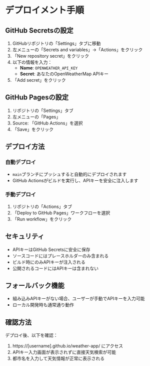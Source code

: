 # デプロイメント手順

## GitHub Secretsの設定

1. GitHubリポジトリの「Settings」タブに移動
2. 左メニューの「Secrets and variables」→「Actions」をクリック
3. 「New repository secret」をクリック
4. 以下の情報を入力：
   - **Name**: `OPENWEATHER_API_KEY`
   - **Secret**: あなたのOpenWeatherMap APIキー
5. 「Add secret」をクリック

## GitHub Pagesの設定

1. リポジトリの「Settings」タブ
2. 左メニューの「Pages」
3. Source: 「GitHub Actions」を選択
4. 「Save」をクリック

## デプロイ方法

### 自動デプロイ
- `main`ブランチにプッシュすると自動的にデプロイされます
- GitHub Actionsがビルドを実行し、APIキーを安全に注入します

### 手動デプロイ
1. リポジトリの「Actions」タブ
2. 「Deploy to GitHub Pages」ワークフローを選択
3. 「Run workflow」をクリック

## セキュリティ

- APIキーはGitHub Secretsに安全に保存
- ソースコードにはプレースホルダーのみ含まれる
- ビルド時にのみAPIキーが注入される
- 公開されるコードにはAPIキーは含まれない

## フォールバック機能

- 組み込みAPIキーがない場合、ユーザーが手動でAPIキーを入力可能
- ローカル開発時も通常通り動作

## 確認方法

デプロイ後、以下を確認：
1. https://[username].github.io/weather-app/ にアクセス
2. APIキー入力画面が表示されずに直接天気検索が可能
3. 都市名を入力して天気情報が正常に表示される